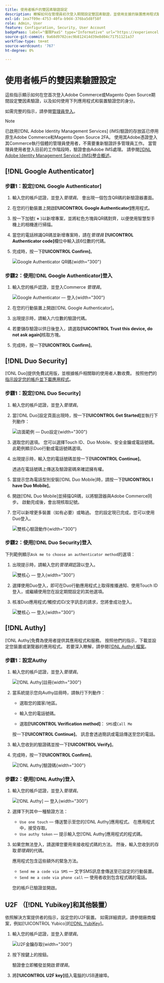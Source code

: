 ```yaml
---
title: 使用者帳戶的雙因素驗證設定
description: 瞭解如何在管理員初次登入期間設定雙因素驗證，並使用支援的裝置應用程式驗證您的身分。
exl-id: 1ea7f09e-4753-40fa-b9d4-376ba5d8f58f
role: Admin, User
feature: Configuration, Security, User Account
badgePaas: label="僅限PaaS" type="Informative" url="https://experienceleague.adobe.com/zh-hant/docs/commerce/user-guides/product-solutions" tooltip="僅適用於雲端專案(Adobe管理的PaaS基礎結構)和內部部署專案的Adobe Commerce 。"
source-git-commit: 9a68d9702cec9b812414d39e8d04c71751121a37
workflow-type: tm+mt
source-wordcount: '767'
ht-degree: 0%

---
```


# 使用者帳戶的雙因素驗證設定

這些指示顯示如何在您首次登入Adobe Commerce或Magento Open Source期間設定雙因素驗證，以及如何使用下列應用程式和裝置驗證您的身分。

如需完整的指示，請參閱[管理員登入](../getting-started/admin-signin.md)。

>[!NOTE]
>
>已啟用[!DNL Adobe Identity Management Services] (IMS)驗證的存放區已停用原生Adobe Commerce和Magento Open Source 2FA。 使用其Adobe憑證登入其Commerce執行個體的管理員使用者，不需要重新驗證許多管理員工作。 當管理員使用者登入目前的工作階段時，驗證會由Adobe IMS處理。 請參閱[[!DNL Adobe Identity Management Service] (IMS)整合概述](../getting-started/adobe-ims-integration-overview.md)。

## [!DNL Google Authenticator]

### 步驟1：設定[!DNL Google Authenticator]

1. 輸入您的帳戶認證，並登入&#x200B;_管理員_。 會出現一個包含QR碼的新驗證器畫面。

1. 在您的行動裝置上開啟&#x200B;**[!UICONTROL Google Authenticator]**&#x200B;應用程式。

1. 按一下加號( **+** )以新增專案，並將紅色方塊與QR碼對齊，以便使用智慧型手機上的相機進行掃描。

1. 當您的電話辨識QR碼並新增專案時，請在&#x200B;_管理員_ **[!UICONTROL Authenticator code]**&#x200B;欄位中輸入該6位數的代碼。

1. 完成時，按一下&#x200B;**[!UICONTROL Confirm]**。

   ![Google Authenticator QR碼](./assets/storefront-2fa-google-qrcode.png){width="300"}

### 步驟2：使用[!DNL Google Authenticator]登入

1. 輸入您的帳戶認證，並登入Commerce _管理員_。

   ![Google Authenticator — 登入](./assets/storefront-2fa-google-code.png){width="300"}

1. 在您的行動裝置上開啟[!DNL Google Authenticator]。

1. 出現提示時，請輸入六位數的驗證代碼。

1. 若要儲存驗證以供日後登入，請選取&#x200B;**[!UICONTROL Trust this device, do not ask again]**&#x200B;核取方塊。

1. 完成時，按一下&#x200B;**[!UICONTROL Confirm]**。

## [!DNL Duo Security]

[!DNL Duo]提供免費試用版，並根據帳戶相關聯的使用者人數收費。 按照他們的[指示設定您的帳戶並下載應用程式](https://duo.com/product/multi-factor-authentication-mfa/duo-mobile-app)。

### 步驟1：設定[!DNL Duo Security]

1. 輸入您的帳戶認證，並登入&#x200B;_管理員_。

1. 當[!DNL Duo]設定頁面出現時，按一下&#x200B;**[!UICONTROL Get Started]**&#x200B;並執行下列動作：

   ![店面範例 — Duo設定](./assets/storefront-2fa-duo-setup-options.png){width="300"}

1. 選取您的選項。 您可以選擇Touch ID、Duo Mobile、安全金鑰或電話號碼。 此範例顯示Duo行動或電話號碼選項。

1. 出現提示時，輸入您的電話號碼並按一下&#x200B;**[!UICONTROL Continue]**。

   透過在電話號碼上傳送及驗證密碼來確認擁有權。

1. 當提示您為電話型別安裝[!DNL Duo Mobile]時，請按一下&#x200B;**[!UICONTROL I have Duo Mobile]**。

1. 開啟[!DNL Duo Mobile]並掃描QR碼，以將驗證器與Adobe Commerce同步。 啟動完成後，會出現核取記號。

1. 您可以新增更多裝置（如有必要）或略過。 您的設定現已完成，您可以使用Duo登入。

   ![雙核心驗證動作](./assets/storefront-2fa-duo-setup-complete.png){width="300"}

### 步驟2：使用[!DNL Duo Security]登入

下列範例顯示`Ask me to choose an authenticator method`的選項：

1. 出現提示時，請輸入您的&#x200B;_管理員_&#x200B;認證以登入。

   ![雙核心 — 登入](./assets/storefront-2fa-duo-auth.png){width="300"}

1. 選擇使用Duo登入，即可在Duo行動應用程式上取得推播通知、使用Touch ID登入，或繼續使用您在設定期間設定的其他選項。

1. 核准Duo應用程式/觸控式ID/文字訊息的請求，您將會成功登入。

   ![雙核心 — 登入](./assets/storefront-2fa-duo-success.png){width="300"}

## [!DNL Authy]

[!DNL Authy]免費為使用者提供其應用程式和服務。 按照他們的指示，下載並設定您裝置或瀏覽器的應用程式。 若要深入瞭解，請參閱[[!DNL Authy] 檔案](https://authy.com/features/setup/)。

### 步驟1：設定Authy

1. 輸入您的帳戶認證，並登入&#x200B;_管理員_。

   ![[!DNL Authy]註冊](./assets/storefront-2fa-authy-auth.png){width="300"}

1. 當系統提示您向Authy註冊時，請執行下列動作：

   - 選取您的國家/地區。

   - 輸入您的電話號碼。

   - 選取&#x200B;**[!UICONTROL Verification method]**： `SMS`或`Call Me`

   按一下&#x200B;**[!UICONTROL Continue]**。 訊息會透過簡訊或電話傳送至您的電話。

1. 輸入您收到的驗證碼並按一下&#x200B;**[!UICONTROL Verify]**。

1. 完成時，按一下&#x200B;**[!UICONTROL Confirm]**。

   ![[!DNL Authy]驗證碼](./assets/storefront-2fa-authy-verify.png){width="300"}

### 步驟2：使用[!DNL Authy]登入

1. 輸入您的帳戶認證，並登入&#x200B;_管理員_。

   ![[!DNL Authy] — 登入](./assets/storefront-2fa-authy-access.png){width="300"}

1. 選擇下列其中一種驗證方法：

   - `Use one touch` — 傳送警示至您的[!DNL Authy]應用程式。 在應用程式中，接受存取。
   - `Use authy token` — 提示輸入您[!DNL Authy]應用程式的程式碼。

1. 如果您無法登入，請選擇您要用來接收程式碼的方法。 然後，輸入您收到的存取&#x200B;_管理員_&#x200B;的代碼。

   應用程式包含這些額外的緊急方法。

   - `Send me a code via SMS` — 文字SMS訊息會傳送至已設定的行動裝置。
   - `Send me a code via phone call` — 使用者收到包含程式碼的電話。

   您的帳戶已驗證並開啟。

## U2F （[!DNL Yubikey]和其他裝置）

依照解決方案提供者的指示，設定您的U2F裝置。 如需詳細資訊，請參閱廠商檔案，例如[!UICONTROL Yubico]的[[!DNL YubiKey]](https://support.yubico.com/hc/en-us/articles/360013790339-Getting-Started-with-Your-YubiKey)。

1. 輸入您的帳戶認證，並登入&#x200B;_管理員_。

   ![U2F金鑰存取](./assets/storefront-2fa-u2f.png){width="300"}

1. 按下按鍵上的按鈕。

   驗證會立即觸發並開啟&#x200B;_管理員_。

1. 將&#x200B;**[!UICONTROL U2F key]**&#x200B;插入電腦的USB連線埠。
